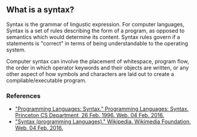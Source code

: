## What is a syntax?

Syntax is the grammar of lingustic expression.  For computer languages, Syntax is a set of rules describing the form of a program, as opposed to semantics which would determine its content. Syntax rules govern if a statements is "correct" in terms of being understandable to the operating system.

Computer syntax can involve the placement of whitespace, program flow, the order in which operator keywords and their objects are written, or any other aspect of how symbols and characters are laid out to create a compilable/executable program.



### References

* ["Programming Languages: Syntax." Programming Languages: Syntax. Princeton CS Department, 26 Feb. 1996. Web. 04 Feb. 2016.](http://www.cs.princeton.edu/courses/archive/spr96/cs441/notes/l1.html)
* ["Syntax (programming Languages)." Wikipedia. Wikimedia Foundation. Web. 04 Feb. 2016.](https://en.wikipedia.org/wiki/Syntax_%28programming_languages%29)
